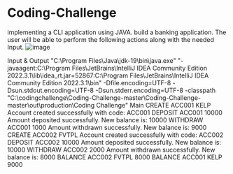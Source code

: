 # Coding-Challenge
implementing a CLI application using JAVA.
build a banking application. The user will be able to perform the following actions along with
the needed Input.
![image](https://user-images.githubusercontent.com/110668796/216067243-33b4b14a-8bbd-4f01-8190-e43d2fc7e5cc.png)



Input & Output
"C:\Program Files\Java\jdk-19\bin\java.exe" "-javaagent:C:\Program Files\JetBrains\IntelliJ IDEA Community Edition 2022.3.1\lib\idea_rt.jar=52867:C:\Program Files\JetBrains\IntelliJ IDEA Community Edition 2022.3.1\bin" -Dfile.encoding=UTF-8 -Dsun.stdout.encoding=UTF-8 -Dsun.stderr.encoding=UTF-8 -classpath "C:\codingchallenge\Coding-Challenge-master\Coding-Challenge-master\out\production\Coding Challenge" Main
CREATE ACC001 KELP
Account created successfully with code: ACC001
DEPOSIT ACC001 10000
Amount deposited successfully. New balance is: 10000
WITHDRAW ACC001 1000
Amount withdrawn successfully. New balance is: 9000
CREATE ACC002 FVTPL
Account created successfully with code: ACC002
DEPOSIT ACC002 10000
Amount deposited successfully. New balance is: 10000
WITHDRAW ACC002 2000
Amount withdrawn successfully. New balance is: 8000
BALANCE ACC002
FVTPL 8000
BALANCE ACC001
KELP 9000
